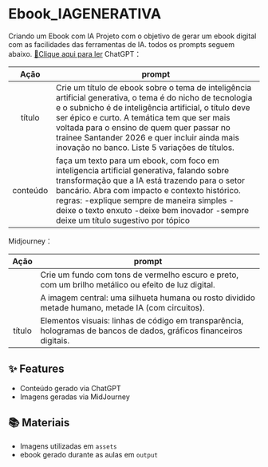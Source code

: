 # Ebook_IAGENERATIVA
Criando um Ebook com IA
Projeto com o objetivo de gerar um ebook digital com as facilidades das ferramentas de IA. todos os prompts
seguem abaixo.
<a href="https://github.com/lumandelman/Ebook_IAGENERATIVA/blob/main/Ebook_IA.pdf" title="View PDF now"> 📕Clique aqui para ler</a>
ChatGPT：

|   Ação   | prompt                                                                                                                                                                                                                                                                         |
| :------: | ------------------------------------------------------------------------------------------------------------------------------------------------------------------------------------------------------------------------------------------------------------------------------ |
|  título  | Crie um título de ebook sobre o tema de inteligência artificial generativa, o tema é do nicho de tecnologia e o subnicho é de inteligência artificial, o título deve ser épico e curto. A temática tem que ser mais voltada para o ensino de quem quer passar no trainee Santander 2026 e quer incluir ainda mais inovação no banco. Liste 5 variações de títulos.                                                        |
| conteúdo |faça um texto para um ebook, com foco em inteligencia artificial generativa, falando sobre transformação que a IA está trazendo para o setor bancário. Abra com impacto e contexto histórico. regras: -explique sempre de maneira simples - deixe o texto enxuto -deixe bem inovador -sempre deixe um título sugestivo por tópico |


Midjourney：

|  Ação  | prompt                                                                                 |
| :----: | -------------------------------------------------------------------------------------- |
|        | Crie um fundo com tons de vermelho escuro e preto, com um brilho metálico ou efeito de luz digital.
|        | A imagem central: uma silhueta humana ou rosto dividido metade humano, metade IA (com circuitos).
   título| Elementos visuais: linhas de código em transparência, hologramas de bancos de dados, gráficos financeiros digitais.


## ✨ Features

- Conteúdo gerado via ChatGPT
- Imagens geradas via MidJourney

## 📚 Materiais

- Imagens utilizadas em `assets`
- ebook gerado durante as aulas em `output`

